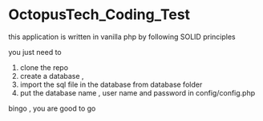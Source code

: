 # OctopusTech_Coding_Test
this application is written in vanilla php by following SOLID principles 

you just need to 
1. clone the repo
2. create a database ,
3. import the sql file in the database from database folder
4. put the database name , user name and password in config/config.php

bingo , you are good to go
